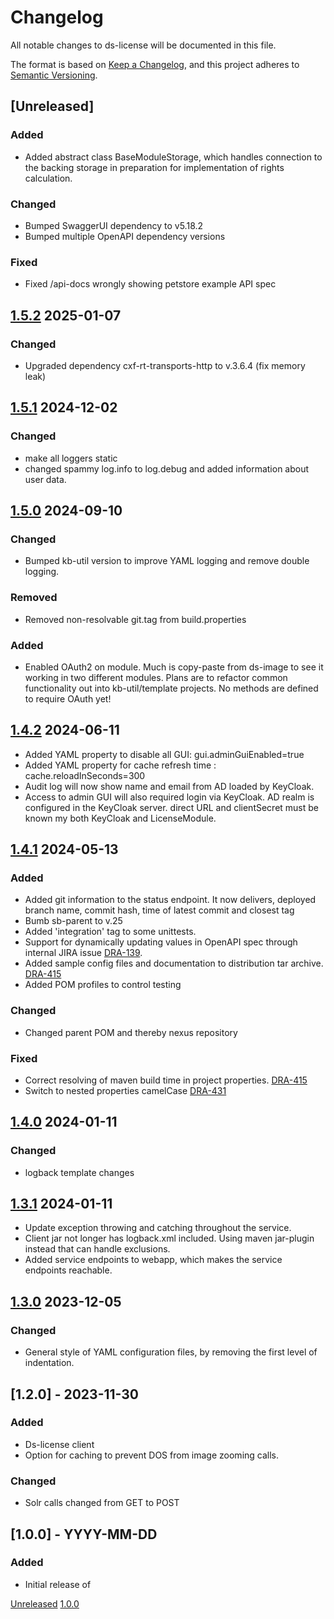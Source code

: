 # Changelog
All notable changes to ds-license will be documented in this file.

The format is based on [Keep a Changelog](https://keepachangelog.com/en/1.0.0/),
and this project adheres to [Semantic Versioning](https://semver.org/spec/v2.0.0.html).

## [Unreleased]

### Added
- Added abstract class BaseModuleStorage, which handles connection to the backing storage in preparation for implementation of rights calculation.

### Changed
- Bumped SwaggerUI dependency to v5.18.2
- Bumped multiple OpenAPI dependency versions

### Fixed
- Fixed /api-docs wrongly showing petstore example API spec

## [1.5.2](https://github.com/kb-dk/ds-license/releases/tag/ds-license-1.5.2) 2025-01-07
### Changed
- Upgraded dependency cxf-rt-transports-http to v.3.6.4 (fix memory leak)

## [1.5.1](https://github.com/kb-dk/ds-license/releases/tag/ds-license-1.5.1) 2024-12-02
### Changed
- make all loggers static
- changed spammy log.info to log.debug and added information about user data.

## [1.5.0](https://github.com/kb-dk/ds-license/releases/tag/ds-license-1.5.0) 2024-09-10
### Changed
- Bumped kb-util version to improve YAML logging and remove double logging.


### Removed
- Removed non-resolvable git.tag from build.properties

### Added
- Enabled OAuth2 on module. Much is copy-paste from ds-image to see it working in two different modules.  Plans are to refactor common functionality out into kb-util/template projects.
No methods are defined to require OAuth yet!


## [1.4.2](https://github.com/kb-dk/ds-license/releases/tag/ds-license-1.4.2) 2024-06-11
- Added YAML property to disable all GUI: gui.adminGuiEnabled=true
- Added YAML property for cache refresh time : cache.reloadInSeconds=300
- Audit log will now show name and email from AD loaded by KeyCloak.
- Access to admin GUI will also required login via KeyCloak. AD realm is configured in the KeyCloak server. direct URL and clientSecret must be known my both KeyCloak and LicenseModule.

## [1.4.1](https://github.com/kb-dk/ds-license/releases/tag/ds-license-1.4.1) 2024-05-13
### Added
- Added git information to the status endpoint. It now delivers, deployed branch name, commit hash, time of latest commit and closest tag
- Bumb sb-parent to v.25
- Added 'integration' tag to some unittests.
- Support for dynamically updating values in OpenAPI spec through internal JIRA issue [DRA-139](https://kb-dk.atlassian.net/browse/DRA-139).
- Added sample config files and documentation to distribution tar archive. [DRA-415](https://kb-dk.atlassian.net/browse/DRA-415)
- Added POM profiles to control testing


### Changed 
- Changed parent POM and thereby nexus repository

### Fixed 
- Correct resolving of maven build time in project properties. [DRA-415](https://kb-dk.atlassian.net/browse/DRA-415)
- Switch to nested properties camelCase [DRA-431](https://kb-dk.atlassian.net/browse/DRA-431)


## [1.4.0](https://github.com/kb-dk/ds-license/releases/tag/ds-license-1.4.0) 2024-01-11
### Changed
- logback template changes

## [1.3.1]((https://github.com/kb-dk/ds-license/releases/tag/v1.0.0)) 2024-01-11
- Update exception throwing and catching throughout the service.
- Client jar not longer has logback.xml included. Using maven jar-plugin instead that can handle exclusions.
- Added service endpoints to webapp, which makes the service endpoints reachable.


## [1.3.0]((https://github.com/kb-dk/ds-license/releases/tag/v1.0.0)) 2023-12-05
### Changed
- General style of YAML configuration files, by removing the first level of indentation.


## [1.2.0] - 2023-11-30
### Added
- Ds-license client
- Option for caching to prevent DOS from image zooming calls.

### Changed
- Solr calls changed from GET to POST 


## [1.0.0] - YYYY-MM-DD
### Added

- Initial release of <project>


[Unreleased](https://github.com/kb-dk/ds-license/compare/v1.0.0...HEAD)
[1.0.0](https://github.com/kb-dk/ds-license/releases/tag/v1.0.0)

